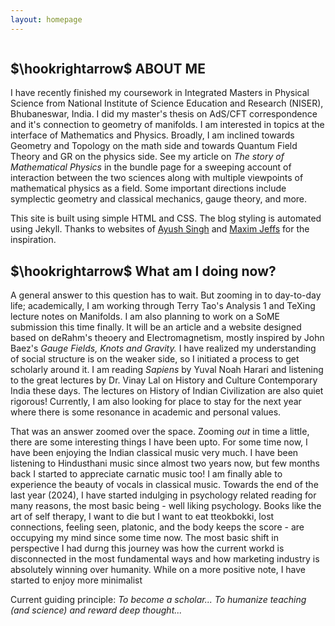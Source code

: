 ```yaml
---
layout: homepage
---
```


<div class="container">
  <section id="about">
    <div class="about-container">
      <div class="about-image">
        <img src="..\assets\images\monastery.jpg" class="about-img" alt="">
      </div>
      <div class="about-text">
        <h2>$\hookrightarrow$ ABOUT ME</h2>
        <p class="about-p">
          I have recently finished my coursework in Integrated Masters in Physical Science from National Institute of
          Science Education and Research (NISER), Bhubaneswar, India. I did my master's thesis on AdS/CFT correspondence
          and it's connection to geometry of manifolds. I am interested in topics at the interface of Mathematics and
          Physics. Broadly, I am inclined towards Geometry and Topology on the math side and towards Quantum Field
          Theory and GR on the physics side. See my article on <em>The story of Mathematical Physics</em> in the bundle
          page for a sweeping account of interaction between the two sciences along with multiple viewpoints of
          mathematical physics as a field. Some important directions include symplectic geometry and classical
          mechanics, gauge theory, and more.</p>
        <p class="about-p">
          This site is built using simple HTML and CSS. The blog styling is automated using Jekyll. Thanks to websites
          of <a href="https://11de784a.github.io/about">Ayush Singh</a> and <a href="https://mjeffs.net/">Maxim
            Jeffs</a> for the inspiration.</p>
      </div>
    </div>
  </section>

  <section id="now">
    <div class="now">
      <h2>$\hookrightarrow$ What am I doing now?</h2>
      <p>A general answer to this question has to wait. But zooming in to day-to-day life; academically, I am working
        through Terry Tao's Analysis 1 and TeXing lecture notes on Manifolds. I am also planning to work on a SoME
        submission this time finally. It will be an article and a website designed based on deRahm's theoery and
        Electromagnetism, mostly inspired by John Baez's <em>Gauge Fields, Knots and Gravity.</em> I have realized my
        understanding of social structure is on the weaker side, so I initiated a process to get scholarly around it. I
        am reading <em>Sapiens</em> by Yuval Noah Harari and listening to the great lectures by Dr. Vinay Lal on History
        and Culture Contemporary India these days. The lectures on History of Indian Civilization are also quiet
        rigorous! Currently, I am also looking for place to stay for the next year where there is some resonance in
        academic and personal values.</p>
      <p>That was an answer zoomed over the space. Zooming <em>out</em> in time a little, there are some interesting
        things I have been upto. For some time now, I have been enjoying the Indian classical music very much. I have
        been listening to Hindusthani music since almost two years now, but few months back I started to appreciate
        carnatic music too! I am finally able to experience the beauty of vocals in classical music. Towards the end of
        the last year (2024), I have started indulging in psychology related reading for many reasons, the most basic
        being - well liking psychology. Books like the art of self therapy, I want to die but I want to eat tteokbokki,
        lost connections, feeling seen, platonic, and the body keeps the score - are occupying my mind since some time
        now. The most basic shift in perspective I had durng this journey was how the current workd is disconnected in
        the most fundamental ways and how marketing industry is absolutely winning over humanity. While on a more
        positive note, I have started to enjoy more minimalist</p>
      <p>Current guiding principle: <em>To become a scholar... To humanize teaching (and science) and reward deep
          thought... </em></p>
    </div>
  </section>
  
</div>